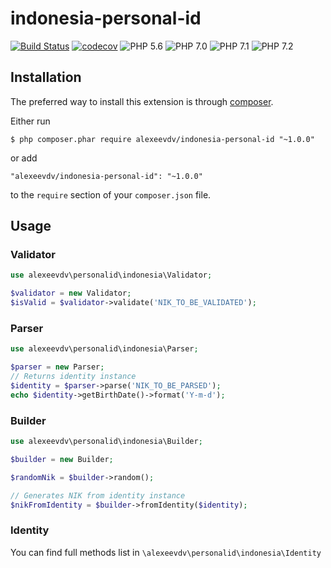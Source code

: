 indonesia-personal-id
================

[![Build Status](https://travis-ci.org/alexeevdv/indonesia-personal-id.svg?branch=master)](https://travis-ci.org/alexeevdv/indonesia-personal-id)
[![codecov](https://codecov.io/gh/alexeevdv/indonesia-personal-id/branch/master/graph/badge.svg)](https://codecov.io/gh/alexeevdv/indonesia-personal-id)
![PHP 5.6](https://img.shields.io/badge/PHP-5.6-green.svg)
![PHP 7.0](https://img.shields.io/badge/PHP-7.0-green.svg)
![PHP 7.1](https://img.shields.io/badge/PHP-7.1-green.svg)
![PHP 7.2](https://img.shields.io/badge/PHP-7.2-green.svg)

## Installation

The preferred way to install this extension is through [composer](http://getcomposer.org/download/).

Either run

```
$ php composer.phar require alexeevdv/indonesia-personal-id "~1.0.0"
```

or add

```
"alexeevdv/indonesia-personal-id": "~1.0.0"
```

to the ```require``` section of your `composer.json` file.


## Usage

### Validator

```php
use alexeevdv\personalid\indonesia\Validator;

$validator = new Validator;
$isValid = $validator->validate('NIK_TO_BE_VALIDATED');

```

### Parser

```php
use alexeevdv\personalid\indonesia\Parser;

$parser = new Parser;
// Returns identity instance
$identity = $parser->parse('NIK_TO_BE_PARSED');
echo $identity->getBirthDate()->format('Y-m-d');
```

### Builder

```php
use alexeevdv\personalid\indonesia\Builder;

$builder = new Builder;

$randomNik = $builder->random();

// Generates NIK from identity instance
$nikFromIdentity = $builder->fromIdentity($identity);

```

### Identity

You can find full methods list in `\alexeevdv\personalid\indonesia\Identity`

